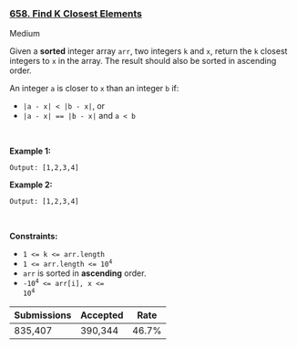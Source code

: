 ### [658. Find K Closest Elements](https://leetcode.com/problems/find-k-closest-elements/)

Medium

Given a __sorted__ integer array `` arr ``, two integers `` k `` and `` x ``, return the `` k `` closest integers to `` x `` in the array. The result should also be sorted in ascending order.

An integer `` a `` is closer to `` x `` than an integer `` b `` if:

*   `` |a - x| < |b - x| ``, or
*   `` |a - x| == |b - x| `` and `` a < b ``

 

<strong class="example">Example 1:</strong>

```Input: arr = [1,2,3,4,5], k = 4, x = 3
Output: [1,2,3,4]
```

<strong class="example">Example 2:</strong>

```Input: arr = [1,2,3,4,5], k = 4, x = -1
Output: [1,2,3,4]
```

 

__Constraints:__

*   `` 1 <= k <= arr.length ``
*   <code>1 <= arr.length <= 10<sup>4</sup></code>
*   `` arr `` is sorted in __ascending__ order.
*   <code>-10<sup>4</sup> <= arr[i], x <= 10<sup>4</sup></code>

| Submissions    | Accepted     | Rate   |
| -------------- | ------------ | ------ |
| 835,407 | 390,344 | 46.7% |